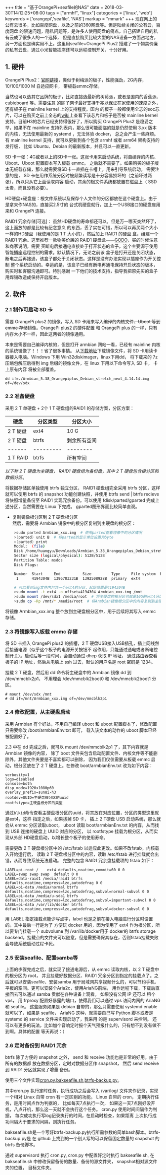 +++
title = "基于OrangePi+seafile的NAS"
date = 2018-03-30T14:12:25+08:00
tags = ["armhf", "linux"]
categories = ['linux', 'web']
keywords = ['orangepi','seafile', 'NAS']
markup = "mmark"
+++
现在网上的公有云很多，比如百度网盘，以及之前的360网盘等。但是陆续关闭的公有云，百度网盘
的限速问题，隐私问题等，是许多人使用网盘的痛点。自己搭建自用的私有云成了很多人的一个选择，
但是直接购买比较大型的NAS设备一方面占地方，另一方面也是确实用不上。这里用seafile+OrangePi Plus2
搭建了一个物美价廉的私有云盘，通过小米智能插座还可以远程控制开关，十分好用。
<!--more-->
## 1. 硬件
OrangePi Plus2：[官网链接][1]，类似于树梅派的板子，性能强劲，2G内存，10/100/1000 M 自适应网卡，
带板载emmc存储。

当然也可以选其它品牌的板子，比如直接选最新的树莓派，或者是国内的香蕉派、cubieboard 等。需要注意
的除了网卡最好支持千兆以保证在家使用的速度之外，还有板子在 mainline kernel 上的支持程度。国内
的板子一般都使用全志的soc芯片，可以在购买之前上全志的[wiki][2]上查看下该芯片和板子是否被 mainline
kernel 支持。目前H3的芯片已经支持得很好了，所以购买 OrangePi Plus2 是稳妥之举，如果不在 mainline
 支持列表内，那么很可能面临的就是仍然使用 3.xx 版本的内核，无法使用最新的 systemd ，无法体验 docker，
总之会产生一些麻烦。有 mainline kernel 支持，就可以更新到各个包含 armhf 或者 arm64 架构支持的发行版，
比如 Ubuntu、Debian 的最新版本，并且可以一直更新。

SD 卡一张：4G或者以上的SD卡一张。这张卡用来启动系统，将自编译的内核、Uboot、Uboot 配置脚本写入板载 emmc。
之后就不需要了。如果购买的板子版本无板载存储，那么就需要将SD卡一直插在卡槽上，用来引导系统启动。
需要注意的是， SD 卡在用作系统分区时被频繁读写是十分容易损坏的（之前坏过两张），所以只从它上面读取内容
启动，其余的根文件系统都放置在磁盘上（ SSD 太贵，而且没有必要）。

HD硬盘+硬盘座：根文件系统以及保存个人文件的分区都放在这个硬盘上。由于是拿来作NAS的，直接买2.5寸的
台式机硬盘就行，加上一个USB接口的硬盘座用来和 OrangePi 连接。

 RAID1 冗余存储[可选]： 虽然HD硬盘的寿命都还可以，但是万一哪天突然坏了，这上面放的都是比较有纪念意义
的东西，丢了实在可惜，所以可以再买两个大小一样的HD硬盘（我使用的是 1 T 大小的），然后加上 RAID1 的硬盘
盒，组建一个 RAID1 冗余。这里推荐一款物美价廉的 RAID1 硬盘盒——[GODO][3]，买的时候注意和商家说明，需要
买断电后接通电直接处于打开状态的盒子。这个主要源于使用智能插座远程控制的需求。默认情况下，无论之前该
盒子是打开还是关闭状态，断电之后再接通，该盒子都处于关闭状态。这样是没有办法实现以插座作为开关控制
整个系统启动的。幸运的是，该盒子已经有断电再通电保持开启状态的版本，购买时和客服沟通即可。特别感谢
一下他们的技术支持，指导我把原先买的盒子用焊锡改造成保持开启版本。

## 2. 软件
### 2.1 制作可启动 SD 卡
需要 OrangePi plus2 的镜像，写入 SD 卡用来写入~~编译的内核文件、Uboot 等到 emmc 存储~~镜像。OrangePi plus2 的硬件配置
和 OrangePi plus 的一样，只有内存大小不一样，因此这两者的镜像通用。

本来是需要自己编译内核的，但是打开 armbian 网站一看，已经有 mainline 内核的系统镜像了！！！省了很多事情。
从[下载地址][4]下载镜像文件，将 SD 卡用读卡器接入电脑。Windows 下用 Win32diskimager，linux下用dd，
将下载来的 7z 压缩包解压后得到 img 后缀的镜像文件，在 linux 下用以下命令写入 SD 卡， 卡上原有内容
将被全部覆盖。

    dd if=./Armbian_5.38_Orangepiplus_Debian_stretch_next_4.14.14.img of=/dev/sdx

### 2.2 准备硬盘
采用 2 T 单硬盘 + 2个 1 T 硬盘组的RAID1  的存储方案，分区方案：

硬盘 | 分区类型 | 分区大小
-------|---------|-----------
2 T 硬盘 | ext4 | 10 G
2 T 硬盘 | btrfs | 剩余所有空间
------|---------|--------
1 T RAID | btrfs | 所有空间

*以下称 2 T 硬盘为主硬盘， RAID1 硬盘组为备份盘，其中 2 T 硬盘包含根分区和数据分区*。   

将数据存储区单独使用 btrfs 独立分区， RAID1 硬盘组完全采用 btrfs 分区，这样就可以使用
btrfs 的 snapshot 功能创建快照，并使用 btrfs send | btrfs recieve 将快照增量备份至
RAID1 实现冗余备份。可以使用 fdisk/parted/gparted 完成上述分区，当然需要在 Linux 下完成。
gparted图形界面比较简单直观。

* 复制镜像根分区到 2 T 硬盘根分区    
然后，需要将 Armbian 镜像中的根分区复制到主硬盘的根分区：

```bash
    >sudo parted Armbian_xxx.img  # 使用parted查看镜像中的分区情况
    >(parted) unit B  # 将parted的显示单位设置为byte
    >(parted) print
    Model:  (file)
    Disk /home/huangyu/Downloads/Armbian_5.38_Orangepiplus_Debian_stretch_next_4.14.14.img: 1396703232B
    Sector size (logical/physical): 512B/512B
    Partition Table: msdos
    Disk Flags:

    Number  Start     End          Size         Type     File system  Flags
     1      4194304B  1396703231B  1392508928B  primary  ext4

    # 可以看到img文件内包含一个ext4的分区，起始位置是4194304B
    >sudo mount -t ext4 -o offset=4194304 Armbian_xxx.img /mnt
    >sudo mount /dev/sdx1 /media/root  # 将主硬盘的根分区也就是10G的ext4分区挂载
    >sudo cp -Rp /mnt/* /media/root  # 将Armbian镜像根分区中的内容复制到主硬盘根分区
```
将镜像 Armbian_xxx.img 整个放到主硬盘根分区中，用于后续将其写入 emmc 存储。

### 2.3 将镜像写入板载 emmc 存储
将 SD 卡插入 OrangePi plus2 的插槽，2 T 硬盘USB接入USB插孔，插上网线然后接通电源（似乎这个板子的电源开关按钮不
起作用，只能通过通电或者断电控制开关）。启动后等一段时间，会自动通过 dhcp 获取 IP 地址，
通过路由器查看板子的 IP 地址，然后从电脑上 ssh 过去，默认的用户名是 root 密码是 1234。

挂载 2 T 硬盘，然后用 dd 命令将主硬盘中的 Armbian 镜像 dd 到 /dev/mmcblk2p1， 不用理会
/dev/mmcblk2boot0 和 /dev/mmcblk2boot1 分区。

    # mount /dev/sdx /mnt
    # dd if=/mnt/Armbian_xxx.img of=/dev/mmcblk2p1

### 2.4 修改配置，从主硬盘启动
采用 Armbian 有个好处，不用自己编译 uboot 和 uboot 配置脚本了，修改配置只需要修改 /boot/armbianEnv.txt
即可， 载入该文本的动作的 uboot 脚本已经被配置好了。

2.3 中在 dd 完成之后，就可以 mount /dev/mmcblk2p1 了，其下内容就是 Armbian 镜像的内容，
除了 boot 文件夹包含启动配置文件、内核文件等不能删除外，其他文件夹要是不喜欢都可以删除，
因为我们仅仅需要从板载 emmc 启动，根分区放在了 2 T 硬盘上。在修改 boot/armbianEnv.txt
改为如下内容：

    verbosity=1
    logo=disabled
    console=both
    disp_mode=1920x1080p60
    overlay_prefix=sun8i-h3
    rootdev=UUID=主硬盘根分区的uuid
    rootfstype=主硬盘根分区的类型
通过`blkid`命令查看主硬盘根分区的uuid，将其放在对应位置，分区的类型这里就是ext4，这样
指定之后，如果拔掉 SD 卡， 插上 2 T硬盘 USB 启动系统，那么就会从 emmc 分区读取uboot，
uboot 读取 boot/armbianEnv.txt 的内容，从而找到 USB 连接的硬盘上 UUID 对应的分区，
以 rootfstype 挂载为根分区，从而实现从外部 HD硬盘启动，以增长整个板子的使用寿命。

需要更改 2 T 硬盘根分区中的 /etc/fstab 以适应此更改。如果不改fstab，内核载入开始运行后，
读取 2 T 硬盘根分区中的内容，读取 /etc/fstab 进行挂载就会出错，从而导致系统无法启动。
完整的包含 RAID1 冗余盘挂载项的 fstab 如下：

    LABEL=pi-root /    ext4 defaults,noatime,commit=60 0 0
    LABEL=swap swap swap  default 0 0
    LABEL=data-raid1 /media/raid1 btrfs defaults,noatime,compress=lzo,autodefrag 0 0
    LABEL=pi-data /media/normal btrfs defaults,noatime,compress=lzo,autodefrag,subvol=normal-subvol 0 0
    LABEL=pi-data /media/u-sda1 btrfs defaults,noatime,compress=lzo,autodefrag,subvol=important-subvol 0 0
    LABEL=pi-data /var/lib/docker btrfs defaults,noatime,compress=lzo,autodefrag,subvol=docker-subvol 0 0
用 LABEL 指定挂载点能少写点字，label 也是之前在接入电脑进行分区时设置的。其中最后一行是为了
方便玩 docker 用的，因为使用了 ext4 作为根分区，所以要专门挂载一个 subvolume 到 /var/lib/docker用于
docker的 btrfs storage backend。挂载点的文件夹可以随意，但是需要确保其存在，否则fstab挂载失败
会导致系统启动过程卡死。

### 2.5 安装seafile、配置samba等
上面的步骤完成之后，就实现了接通电源后，从 emmc 读取内核，以 2 T 硬盘中的根分区为 root，
并且挂载好数据分区、RAID1 冗余分区到指定的挂载点了。之后就可以安装seafile、安装samba
用于局域网共享视频什么的，可以节约手机、平板的空间。更可以安装个Aria2c，使用AriaNG前端，
用作远程下载，下载后直接回去可以通过 samba 贡献在各种设备上观看。 如果没有公网 IP 还可以
租个 vps， 用 frproxy 配置好暴露的端口，使得我们可以通过 vps 访问内网的 AriaNG 和 seafile。
这些服务如果是 debian 自带的，那么只需要使用 systemd enable就可以了，如果是 seafile，
AriaNG 这种，就需要自己写 Python 脚本或者是 systemd 的 service 文件来实现启动了，我采用
的是 supervisord 来控制。
还可以有更多的玩法，比如加个音响定时报个天气预报什么的，只有想不到没有做不到啊。具体的配置
等天再说：）

### 2.6 定时备份到 RAID1 冗余
btrfs 除了方便的 snapshot 之外， send 和 receive 功能也是非常的好用。由于所有的数据都
放在数据分区，定时对数据分区作 snapshot， 然后 send receive 到 RAID1 分区就实现了增量
备份。

使用三个文件实现[cron.py][5],[bakseafile.sh][6],[btrfs-backup.py][7]。

其中cron.py 执行定时任务，执行成功之后会写入 /var/log/ 文件夹作记录，实现一个相对 Linux
自带 cron 有一定区别的功能。 Linux 自带的 cron， 定期执行任务，是用时间点作为判据的，
比如每天7点执行一次， 如果这一天7点刚好没开机，八点开机，那么这一天就不会执行这个任务。
cron.py 使用时间间隔作为判据， 每次成功执行写log记录执行的时间，在启动时检查，如果距离
上次执行成功间隔大于要求的间隔，则执行任务。

bakseafile.sh是一个写好btrfs-backup.py执行所需参数的简单bash脚本。btrfs-backup.py是
在 github 上找到的一个别人写的可以保留固定数量的 snapshot 的 btrfs 备份脚本。

通过 supervisord 执行 cron.py, cron.py 中配置好定时执行 bakseafile.sh, 在 bakseafile.sh
中修改保留备份的数量、备份的源文件夹， snapshot相对源文件夹的位置， 目标文件夹。


[1]:http://www.orangepi.cn/orangepiplus2/index_cn.html
[2]:https://linux-sunxi.org/H3
[3]:https://detail.tmall.com/item.htm?spm=a230r.1.14.13.b31051815IU1QZ&id=35338661217&ns=1&abbucket=4
[4]:https://www.armbian.com/orange-pi-plus-2/
[5]:https://raw.githubusercontent.com/linuxhenhao/config-files/master/orangepi/cron.py
[6]:https://raw.githubusercontent.com/linuxhenhao/config-files/master/orangepi/bakseafile.sh
[7]:https://raw.githubusercontent.com/linuxhenhao/config-files/master/orangepi/btrfs-backup.py

